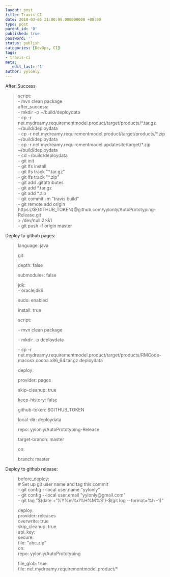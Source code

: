 ```yaml
---
layout: post
title: Travis-CI
date: 2018-03-05 21:00:09.000000000 +08:00
type: post
parent_id: '0'
published: true
password: ''
status: publish
categories: [DevOps, CI]
tags:
- travis-ci
meta:
  _edit_last: '1'
author: yylonly
---
```



<p>After_Success</p>
<blockquote><p>script:<br />
- mvn clean package<br />
after_success:<br />
- mkdir -p ~/build/deploydata<br />
- cp -r net.mydreamy.requirementmodel.product/target/products/*.tar.gz ~/build/deploydata<br />
- cp -r net.mydreamy.requirementmodel.product/target/products/*.zip ~/build/deploydata<br />
- cp -r net.mydreamy.requirementmodel.updatesite/target/*.zip ~/build/deploydata<br />
- cd ~/build/deploydata<br />
- git init<br />
- git lfs install<br />
- git lfs track "*.tar.gz"<br />
- git lfs track "*.zip"<br />
- git add .gitattributes<br />
- git add *.tar.gz<br />
- git add *.zip<br />
- git commit -m "travis build"<br />
- git remote add origin https://${GITHUB_TOKEN}@github.com/yylonly/AutoPrototyping-Release.git<br />
&gt; /dev/null 2&gt;&amp;1<br />
- git push -f origin master</p></blockquote>
<p>Deploy to github pages:</p>
<blockquote><p>language: java</p>
<p>git:</p>
<p>depth: false</p>
<p>submodules: false</p>
<p>jdk:<br />
- oraclejdk8</p>
<p>sudo: enabled</p>
<p>install: true</p>
<p>script:</p>
<p>- mvn clean package</p>
<p>- mkdir -p deploydata</p>
<p>- cp -r net.mydreamy.requirementmodel.product/target/products/RMCode-macosx.cocoa.x86_64.tar.gz deploydata</p>
<p>deploy:</p>
<p>provider: pages</p>
<p>skip-cleanup: true</p>
<p>keep-history: false</p>
<p>github-token: $GITHUB_TOKEN</p>
<p>local-dir: deploydata</p>
<p>repo: yylonly/AutoPrototyping-Release</p>
<p>target-branch: master</p>
<p>on:</p>
<p>branch: master</p></blockquote>
<p>Deploy to github release:</p>
<blockquote><p>before_deploy:<br />
# Set up git user name and tag this commit<br />
- git config --local user.name "yylonly"<br />
- git config --local user.email "yylonly@gmail.com"<br />
- git tag "$(date +'%Y%m%d%H%M%S')-$(git log --format=%h -1)"</p>
<p>deploy:<br />
provider: releases<br />
overwrite: true<br />
skip_cleanup: true<br />
api_key:<br />
secure:<br />
file: "abc.zip"<br />
on:<br />
repo: yylonly/AutoPrototyping</p>
<p>file_glob: true<br />
file: net.mydreamy.requirementmodel.product/*</p></blockquote>
